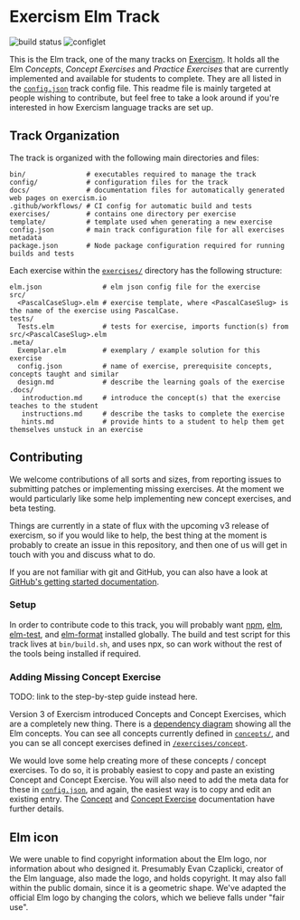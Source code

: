 # Exercism Elm Track

![build status](https://github.com/exercism/elm/workflows/elm%20%2F%20master/badge.svg)
![configlet](https://github.com/exercism/elm/workflows/configlet/badge.svg)

This is the Elm track, one of the many tracks on [Exercism][web-exercism].
It holds all the Elm _Concepts_, _Concept Exercises_ and _Practice Exercises_ that are currently implemented and available for students to complete.
They are all listed in the [`config.json`][config-json] track config file.
This readme file is mainly targeted at people wishing to contribute, but feel free to take a look around if you're interested in how Exercism language tracks are set up.

[web-exercism]: https://exercism.io

## Track Organization

The track is organized with the following main directories and files:

```
bin/               # executables required to manage the track
config/            # configuration files for the track
docs/              # documentation files for automatically generated web pages on exercism.io
.github/workflows/ # CI config for automatic build and tests
exercises/         # contains one directory per exercise
template/          # template used when generating a new exercise
config.json        # main track configuration file for all exercises metadata
package.json       # Node package configuration required for running builds and tests
```

Each exercise within the [`exercises/`](exercises) directory has the following structure:

```
elm.json               # elm json config file for the exercise
src/
  <PascalCaseSlug>.elm # exercise template, where <PascalCaseSlug> is the name of the exercise using PascalCase.
tests/
  Tests.elm            # tests for exercise, imports function(s) from src/<PascalCaseSlug>.elm
.meta/
  Exemplar.elm         # exemplary / example solution for this exercise
  config.json          # name of exercise, prerequisite concepts, concepts taught and similar
  design.md            # describe the learning goals of the exercise
.docs/
   introduction.md     # introduce the concept(s) that the exercise teaches to the student
   instructions.md     # describe the tasks to complete the exercise
   hints.md            # provide hints to a student to help them get themselves unstuck in an exercise
```

## Contributing

We welcome contributions of all sorts and sizes,
from reporting issues to submitting patches or implementing missing exercises.
At the moment we would particularly like some help implementing new concept exercises, and beta testing.

Things are currently in a state of flux with the upcoming v3 release of exercism, so if you would like to help, the best thing at the moment is probably to create an issue in this repository, and then one of us will get in touch with you and discuss what to do.

If you are not familiar with git and GitHub,
you can also have a look at [GitHub's getting started documentation][github-start].

[contributing]: https://github.com/exercism/problem-specifications/blob/master/CONTRIBUTING.md
[github-start]: https://help.github.com/en/github/getting-started-with-github

### Setup

In order to contribute code to this track, you will probably want
[npm][npm-install], [elm][elm-install], [elm-test][elm-test], and [elm-format][elm-format] installed globally.
The build and test script for this track lives at `bin/build.sh`, and uses npx, so can work without the rest of the tools being installed if required.

[npm-install]: https://docs.npmjs.com/downloading-and-installing-node-js-and-npm
[elm-install]: https://guide.elm-lang.org/install/elm.html
[elm-test]: https://www.npmjs.com/package/elm-test
[elm-format]: https://github.com/avh4/elm-format

### Adding Missing Concept Exercise

TODO: link to the step-by-step guide instead here.

Version 3 of Exercism introduced Concepts and Concept Exercises, which are a completely new thing. There is a [dependency diagram](https://mermaid-js.github.io/mermaid-live-editor/#/edit/eyJjb2RlIjoiZ3JhcGggTFJcbiAgQmFzaWNzW01pbmltYWwgY29tcGlsYWJsZSBmaWxlXSAtLT4gSW5kZXBlbmRlbnRzW0ltcG9ydCwgRXhwb3NpbmcsIEZ1bmN0aW9ucywgRmxvYXQsIEludCwgVHlwZSBBbm5vdGF0aW9uc10gLS0-IE1hdGhlbWF0aWNhbC1PcGVyYXRvcnNcbiAgSW5kZXBlbmRlbnRzIC0tPiBNYXRoZW1hdGljYWwtT3BlcmF0b3JzXG4gIEluZGVwZW5kZW50cyAtLT4gTWF0aGVtYXRpY2FsLUZ1bmN0aW9uc1xuICBJbmRlcGVuZGVudHMgLS0-IExldC1FeHByZXNzaW9uc1xuICBJbmRlcGVuZGVudHMgLS0-IEVxdWFsaXR5XG4gIEVxdWFsaXR5IC0tPiBPcmRlcmluZ1xuICBPcmRlcmluZyAtLT4gQ29tcGFyaXNvbnNcbiAgSW5kZXBlbmRlbnRzIC0tPiBTdHJpbmdcbiAgU3RyaW5nIC0tPiBSZWdleFxuICBJbmRlcGVuZGVudHMgLS0-IENoYXJcbiAgSW5kZXBlbmRlbnRzIC0tPiBMaXN0XG4gIExpc3QgLS0-IExpc3QtRXh0cmFcbiAgSW5kZXBlbmRlbnRzIC0tPiBEaWN0XG4gIEluZGVwZW5kZW50cyAtLT4gU2V0XG4gIEluZGVwZW5kZW50cyAtLT4gQXJyYXlcbiAgSW5kZXBlbmRlbnRzIC0tPiBUeXBlLWFsaWFzXG4gIEluZGVwZW5kZW50cyAtLT4gU3VtLXR5cGVzXG4gIEluZGVwZW5kZW50cyAtLT4gQm9vbGVhbnNbQm9vbCB0eXBlIC8gb3BlcmF0b3JzLCBJZl1cbiAgU3VtLXR5cGVzIC0tPiBQYXR0ZXJuLW1hdGNoaW5nXG4gIFBhdHRlcm4tbWF0Y2hpbmcgLS0-IE1heWJlXG4gIEJvb2xlYW5zIC0tPiBNYXliZVxuICBNYXliZSAtLT4gUmVzdWx0XG4gIFBhdHRlcm4tbWF0Y2hpbmcgLS0-IFBhcnNlclxuICBJbmRlcGVuZGVudHMgLS0-IEZ1bmN0aW9uLWNvbXBvc2l0aW9uXG4gIEluZGVwZW5kZW50cyAtLT4gRnVuY3Rpb24tY2hhaW5pbmdcbiAgSW5kZXBlbmRlbnRzIC0tPiBQYXJ0aWFsLWFwcGxpY2F0aW9uXG4gIFBhcnRpYWwtYXBwbGljYXRpb24gLS0-IFBvaW50LWZyZWVzdHlsZVxuICBGdW5jdGlvbi1jb21wb3NpdGlvbiAtLT4gUG9pbnQtZnJlZXN0eWxlXG4gIEZ1bmN0aW9uLWNoYWluaW5nIC0tPiBQb2ludC1mcmVlc3R5bGVcbiAgUG9pbnQtZnJlZXN0eWxlIC0tPiBPcGVyYXRvci1mdW5jdGlvbnNcbiAgSW5kZXBlbmRlbnRzIC0tPiBCaXR3aXNlLW9wZXJhdG9yc1xuICBJbmRlcGVuZGVudHMgLS0-IENvbnZlcnNpb25zXG4gIEluZGVwZW5kZW50cyAtLT4gUG9zaXgtdGltZSIsIm1lcm1haWQiOnsidGhlbWUiOiJkZWZhdWx0In0sInVwZGF0ZUVkaXRvciI6ZmFsc2V9) showing all the Elm concepts. You can see all concepts currently defined in [`concepts/`](concepts/), and you can se all concept exercises defined in [`/exercises/concept`](/exercises/concept).

We would love some help creating more of these concepts / concept exercises.
To do so, it is probably easiest to copy and paste an existing Concept and Concept Exercise. You will also need to add the meta data for these in [`config.json`][config-json], and again, the easiest way is to copy and edit an existing entry.
The [Concept][concept-documentation] and [Concept Exercise][concept-exercise-documentation] documentation have further details.

[concept-documentation]: https://github.com/exercism/docs/blob/main/building/tracks/concepts.md
[concept-exercise-documentation]: https://github.com/exercism/docs/blob/main/building/tracks/concept-exercises.md

## Elm icon

We were unable to find copyright information about the Elm logo,
nor information about who designed it.
Presumably Evan Czaplicki, creator of the Elm language,
also made the logo, and holds copyright.
It may also fall within the public domain, since it is a geometric shape.
We've adapted the official Elm logo by changing the colors, which we believe falls under "fair use".

[config-json]: config.json
